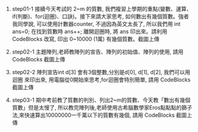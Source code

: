 1. step01-1 接續今天考試的 2~m 的質數, 我們複習上學期的重點(變數、運算、if(判斷)、for(迴圈)、口訣)。接下來請大家思考, 如何數出有幾個質數。強者我同學說, 可以使用計數器counter, 不過因為英文太長了, 所以我們用 int ans=0; 在找到質數時 ans++; 離開迴圈時, 將 ans 印出來。請利用 CodeBlocks 改寫, 印出 0~10000 (1萬) 有幾個質數。截圖上傳

2. step02-1 主題陣列,老師教陣列的宣告、陣列的初始值、陣列的使用, 請用 CodeBlocks 截圖上傳

3. step02-2 陣列宣告int d[3] 會有3個整數,分別是d[0], d[1], d[2], 我們可以用迴圈 來印出來, 用電腦從0開始來思考,for迴圈會特別簡單, 請用 CodeBlocks 截圖上傳

4. step03-1 期中考前教了質數的判別、列出2~m的質數、今天教「數出有幾個質數」但是太慢了, 所以教完陣列後,老師使用古希腦數學家Eros點點點的篩子法,來快速算出10000000一千萬以下的質數有幾個, 請用 CodeBlocks 截圖上傳
